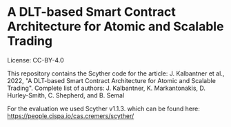 # A DLT-based Smart Contract Architecture for Atomic and Scalable Trading
License: CC-BY-4.0

This repository contains the Scyther code for the article:
J. Kalbantner et al., 2022, "A DLT-based Smart Contract Architecture for Atomic and Scalable Trading".
Complete list of authors: J. Kalbantner, K. Markantonakis, D. Hurley-Smith, C. Shepherd, and B. Semal

For the evaluation we used Scyther v1.1.3. which can be found here: https://people.cispa.io/cas.cremers/scyther/